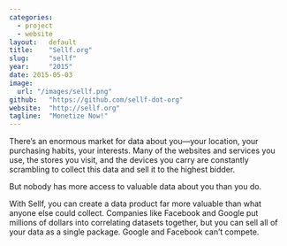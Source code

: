 ```yaml
---
categories:
  - project
  - website
layout:   default
title:    "Sellf.org"
slug:     "sellf"
year:     "2015"
date: 2015-05-03
image:
  url: "/images/sellf.png"
github:   "https://github.com/sellf-dot-org"
website:  "http://sellf.org"
tagline:  "Monetize Now!"
---
```

There’s an enormous market for data about you—your location, your purchasing habits, your interests. Many of the websites and services you use, the stores you visit, and the devices you carry are constantly scrambling to collect this data and sell it to the highest bidder.

But nobody has more access to valuable data about you than you do.

With Sellf, you can create a data product far more valuable than what anyone else could collect. Companies like Facebook and Google put millions of dollars into correlating datasets together, but you can sell all of your data as a single package. Google and Facebook can’t compete.
